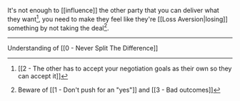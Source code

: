 It's not enough to [[influence]] the other party that you can deliver what they want[^1], you need to make they feel like they're [[Loss Aversion|losing]] something by not taking the deal[^2].

---

Understanding of [[0 - Never Split The Difference]]

[^1]: [[2 - The other has to accept your negotiation goals as their own so they can accept it]]
[^2]: Beware of [[1 - Don't push for an "yes"]] and [[3 - Bad outcomes]]